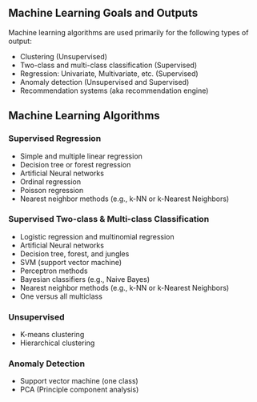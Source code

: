 ## Machine Learning Goals and Outputs

Machine learning algorithms are used primarily for the following types of output:
- Clustering (Unsupervised)
- Two-class and multi-class classification (Supervised)
- Regression: Univariate, Multivariate, etc. (Supervised)
- Anomaly detection (Unsupervised and Supervised)
- Recommendation systems (aka recommendation engine)

## Machine Learning Algorithms
### Supervised Regression
- Simple and multiple linear regression
- Decision tree or forest regression
- Artificial Neural networks
- Ordinal regression
- Poisson regression
- Nearest neighbor methods (e.g., k-NN or k-Nearest Neighbors)
### Supervised Two-class & Multi-class Classification
- Logistic regression and multinomial regression
- Artificial Neural networks
- Decision tree, forest, and jungles
- SVM (support vector machine)
- Perceptron methods
- Bayesian classifiers (e.g., Naive Bayes)
- Nearest neighbor methods (e.g., k-NN or k-Nearest Neighbors)
- One versus all multiclass
### Unsupervised
- K-means clustering
- Hierarchical clustering
### Anomaly Detection
- Support vector machine (one class)
- PCA (Principle component analysis)
